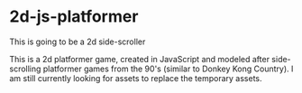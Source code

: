 ﻿# 2d-js-platformer

This is going to be a 2d side-scroller

This is a 2d platformer game, created in JavaScript and modeled after side-scrolling platformer games from the 90's (similar to Donkey Kong Country). I am still currently looking for assets to replace the temporary assets.
